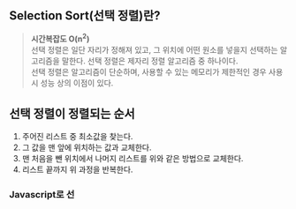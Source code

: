 ## Selection Sort(선택 정렬)란?
> **시간복잡도 O(n<sup>2</sup>)**  
선택 정렬은 일단 자리가 정해져 있고, 그 위치에 어떤 원소를 넣을지 선택하는 알고리즘을 말한다. 선택 정렬은 제자리 정렬 알고리즘 중 하나이다.  
선택 정렬은 알고리즘이 단순하며, 사용할 수 있는 메모리가 제한적인 경우 사용 시 성능 상의 이점이 있다.

## 선택 정렬이 정렬되는 순서
1. 주어진 리스트 중 최소값을 찾는다.
2. 그 값을 맨 앞에 위치하는 값과 교체한다.
3. 맨 처음을 뺀 위치에서 나머지 리스트를 위와 같은 방법으로 교체한다.
4. 리스트 끝까지 위 과정을 반복한다.

### Javascript로 선
